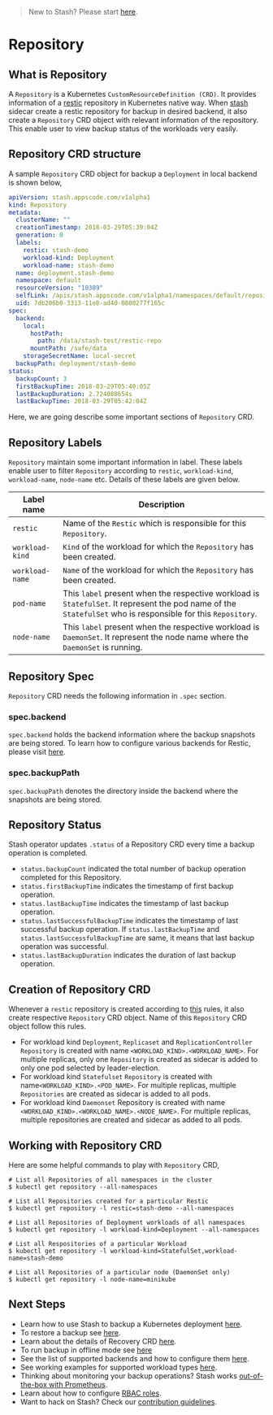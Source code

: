 > New to Stash? Please start [here](/docs/concepts/README.md).

# Repository

## What is Repository
A `Repository` is a Kubernetes `CustomResourceDefinition (CRD)`. It provides information of a [restic](https://restic.net/) repository in Kubernetes native way. When [stash](/docs/concepts/what-is-stash/overview.md) sidecar create a restic repository for backup in desired backend, it also create a `Repository` CRD object with relevant information of the repository. This enable user to view backup status of the workloads very easily.

## Repository CRD structure
A sample `Repository` CRD object for backup a `Deployment` in local backend is shown below,

```yaml
apiVersion: stash.appscode.com/v1alpha1
kind: Repository
metadata:
  clusterName: ""
  creationTimestamp: 2018-03-29T05:39:04Z
  generation: 0
  labels:
    restic: stash-demo
    workload-kind: Deployment
    workload-name: stash-demo
  name: deployment.stash-demo
  namespace: default
  resourceVersion: "10389"
  selfLink: /apis/stash.appscode.com/v1alpha1/namespaces/default/repositories/deployment.stash-demo
  uid: 7db206b0-3313-11e8-ad40-0800277f165c
spec:
  backend:
    local:
      hostPath:
        path: /data/stash-test/restic-repo
      mountPath: /safe/data
    storageSecretName: local-secret
  backupPath: deployment/stash-demo
status:
  backupCount: 3
  firstBackupTime: 2018-03-29T05:40:05Z
  lastBackupDuration: 2.724088654s
  lastBackupTime: 2018-03-29T05:42:04Z
```

Here, we are going describe some important sections of `Repository` CRD.

## Repository Labels

`Repository` maintain some important information in label. These labels enable user to filter `Repository` according to `restic`, `workload-kind`, `workload-name`, `node-name` etc. Details of these labels are given below.

| Label name      | Description                                                                                                                                                   |
| --------------- | ------------------------------------------------------------------------------------------------------------------------------------------------------------- |
| `restic`        | Name of the `Restic` which is responsible for this `Repository`.                                                                                              |
| `workload-kind` | `Kind` of the workload for which the `Repository` has been created.                                                                                           |
| `workload-name` | `Name` of the workload for which the `Repository` has been created.                                                                                           |
| `pod-name`      | This `label` present when the respective workload is  `StatefulSet`. It represent the pod name of the `StatefulSet` who is responsible for this `Repository`. |
| `node-name`     | This `label` present when the respective workload is  `DaemonSet`. It represent the node name where the  `DaemonSet` is running.                              |

## Repository Spec

`Repository` CRD needs the following information in `.spec` section.

### spec.backend

`spec.backend` holds the backend information where the backup snapshots are being stored. To learn how to configure various backends for Restic, please visit [here](/docs/guides/backends.md).

### spec.backupPath

`spec.backupPath` denotes the directory inside the backend where the snapshots are being stored.

## Repository Status

Stash operator updates `.status` of a Repository CRD every time a backup operation is completed.

- `status.backupCount` indicated the total number of backup operation completed for this Repository.
- `status.firstBackupTime` indicates the timestamp of first backup operation.
- `status.lastBackupTime` indicates the timestamp of last backup operation.
- `status.lastSuccessfulBackupTime` indicates the timestamp of last successful backup operation. If `status.lastBackupTime` and `status.lastSuccessfulBackupTime` are same, it means that last backup operation was successful.
- `status.lastBackupDuration` indicates the duration of last backup operation.

## Creation of Repository CRD

Whenever a `restic` repository is created according to [this](/docs/concepts/crds/restic.md#backup-repository-structure) rules, it also create respective `Repository` CRD object. Name of this `Repository` CRD object follow this rules.

- For workload kind `Deployment`, `Replicaset` and `ReplicationController` `Repository` is created with name `<WORKLOAD_KIND>.<WORKLOAD_NAME>`. For multiple replicas, only one `Repository` is created as sidecar is added to only one pod selected by leader-election.
- For workload kind `Statefulset` `Repository` is created with name`<WORKLOAD_KIND>.<POD_NAME>`. For multiple replicas, multiple `Repositories` are created as sidecar is added to all pods.
- For workload kind `Daemonset` Repository is created with name `<WORKLOAD_KIND>.<WORKLOAD_NAME>.<NODE_NAME>`. For multiple replicas, multiple repositories are created and sidecar as added to all pods.

## Working with Repository CRD

Here are some helpful commands to play with `Repository` CRD,

```
# List all Repositories of all namespaces in the cluster
$ kubectl get repository --all-namespaces

# List all Repositories created for a particular Restic
$ kubectl get repository -l restic=stash-demo --all-namespaces

# List all Repositories of Deployment workloads of all namespaces
$ kubectl get repository -l workload-kind=Deployment --all-namespaces

# List all Respositories of a particular Workload
$ kubectl get repository -l workload-kind=StatefulSet,workload-name=stash-demo

# List all Repositories of a particular node (DaemonSet only)
$ kubectl get repository -l node-name=minikube
```

## Next Steps

- Learn how to use Stash to backup a Kubernetes deployment [here](/docs/guides/backup.md).
- To restore a backup see [here](/docs/guides/restore.md).
- Learn about the details of Recovery CRD [here](/docs/concepts/crds/recovery.md).
- To run backup in offline mode see [here](/docs/guides/offline_backup.md)
- See the list of supported backends and how to configure them [here](/docs/guides/backends.md).
- See working examples for supported workload types [here](/docs/guides/workloads.md).
- Thinking about monitoring your backup operations? Stash works [out-of-the-box with Prometheus](/docs/guides/monitoring.md).
- Learn about how to configure [RBAC roles](/docs/guides/rbac.md).
- Want to hack on Stash? Check our [contribution guidelines](/docs/CONTRIBUTING.md).
